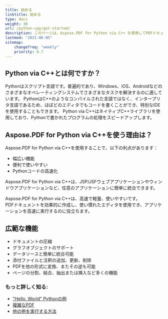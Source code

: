 ```yaml
---
title: 始める
linktitle: 始める
type: docs
weight: 30
url: /python-cpp/get-started/
description: このページは、Aspose.PDF for Python via C++ を使用してPDFドキュメントを作成および編集する方法の概要です
lastmod: "2021-06-05"   
sitemap: 
    changefreq: "weekly"
    priority: 0.7
---
```


## Python via C++とは何ですか？

Pythonはスクリプト言語です。普遍的であり、Windows、iOS、Androidなどのさまざまなオペレーティングシステムでさまざまなタスクを解決するのに適しています。
PythonはC++のようなコンパイルされた言語ではなく、インタープリタ言語であるため、ほぼどのエディタでもコードを書くことができ、特別なIDEを使用することもできます。
Python via C++はネイティブC++ライブラリを使用しており、Pythonで書かれたプログラムの処理をスピードアップします。

## Aspose.PDF for Python via C++を使う理由は？

Aspose.PDF for Python via C++を使用することで、以下の利点があります：

- 幅広い機能
- 便利で使いやすい
- Pythonコードの高速化

Aspose.PDF for Python via C++は、JSP/JSFウェブアプリケーションやウィンドウアプリケーションなど、任意のアプリケーションに簡単に統合できます。

Aspose.PDF for Python via C++は、高速で軽量、使いやすいです。  
PDFドキュメントを効果的に作成し、使い慣れたエディタを使用でき、アプリケーションを高速に実行するのに役立ちます。

## 広範な機能

- ドキュメントの圧縮
- グラフオブジェクトのサポート
- データソースと簡単に統合可能
- 添付ファイルと注釈の追加、更新、削除
- PDFを他の形式に変換、またその逆も可能
- ページの分割、結合、抽出または挿入など多くの機能

### もっと詳しく知る:

- ["Hello, World" Pythonの例](/pdf/python-cpp/hello-world-example/)
- [複雑なPDF](/pdf/python-cpp/complex-pdf-example/)
- [他の例を実行する方法](/pdf/python-cpp/how-to-run-other-examples/)
